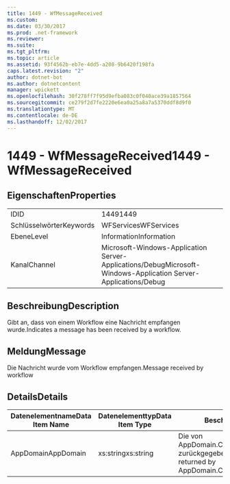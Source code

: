 ```yaml
---
title: 1449 - WfMessageReceived
ms.custom: 
ms.date: 03/30/2017
ms.prod: .net-framework
ms.reviewer: 
ms.suite: 
ms.tgt_pltfrm: 
ms.topic: article
ms.assetid: 93f4562b-eb7e-4dd5-a208-9b6420f198fa
caps.latest.revision: "2"
author: dotnet-bot
ms.author: dotnetcontent
manager: wpickett
ms.openlocfilehash: 30f278ff7f95d9efba083c0f040ace39a1857564
ms.sourcegitcommit: ce279f2d7fe2220e6ea0a25a8a7a5370ddf8d9f0
ms.translationtype: MT
ms.contentlocale: de-DE
ms.lasthandoff: 12/02/2017
---
```

# <a name="1449---wfmessagereceived"></a><span data-ttu-id="2ab0a-102">1449 - WfMessageReceived</span><span class="sxs-lookup"><span data-stu-id="2ab0a-102">1449 - WfMessageReceived</span></span>
## <a name="properties"></a><span data-ttu-id="2ab0a-103">Eigenschaften</span><span class="sxs-lookup"><span data-stu-id="2ab0a-103">Properties</span></span>  
  
|||  
|-|-|  
|<span data-ttu-id="2ab0a-104">ID</span><span class="sxs-lookup"><span data-stu-id="2ab0a-104">ID</span></span>|<span data-ttu-id="2ab0a-105">1449</span><span class="sxs-lookup"><span data-stu-id="2ab0a-105">1449</span></span>|  
|<span data-ttu-id="2ab0a-106">Schlüsselwörter</span><span class="sxs-lookup"><span data-stu-id="2ab0a-106">Keywords</span></span>|<span data-ttu-id="2ab0a-107">WFServices</span><span class="sxs-lookup"><span data-stu-id="2ab0a-107">WFServices</span></span>|  
|<span data-ttu-id="2ab0a-108">Ebene</span><span class="sxs-lookup"><span data-stu-id="2ab0a-108">Level</span></span>|<span data-ttu-id="2ab0a-109">Information</span><span class="sxs-lookup"><span data-stu-id="2ab0a-109">Information</span></span>|  
|<span data-ttu-id="2ab0a-110">Kanal</span><span class="sxs-lookup"><span data-stu-id="2ab0a-110">Channel</span></span>|<span data-ttu-id="2ab0a-111">Microsoft-Windows-Application Server-Applications/Debug</span><span class="sxs-lookup"><span data-stu-id="2ab0a-111">Microsoft-Windows-Application Server-Applications/Debug</span></span>|  
  
## <a name="description"></a><span data-ttu-id="2ab0a-112">Beschreibung</span><span class="sxs-lookup"><span data-stu-id="2ab0a-112">Description</span></span>  
 <span data-ttu-id="2ab0a-113">Gibt an, dass von einem Workflow eine Nachricht empfangen wurde.</span><span class="sxs-lookup"><span data-stu-id="2ab0a-113">Indicates a message has been received by a workflow.</span></span>  
  
## <a name="message"></a><span data-ttu-id="2ab0a-114">Meldung</span><span class="sxs-lookup"><span data-stu-id="2ab0a-114">Message</span></span>  
 <span data-ttu-id="2ab0a-115">Die Nachricht wurde vom Workflow empfangen.</span><span class="sxs-lookup"><span data-stu-id="2ab0a-115">Message received by workflow</span></span>  
  
## <a name="details"></a><span data-ttu-id="2ab0a-116">Details</span><span class="sxs-lookup"><span data-stu-id="2ab0a-116">Details</span></span>  
  
|<span data-ttu-id="2ab0a-117">Datenelementname</span><span class="sxs-lookup"><span data-stu-id="2ab0a-117">Data Item Name</span></span>|<span data-ttu-id="2ab0a-118">Datenelementtyp</span><span class="sxs-lookup"><span data-stu-id="2ab0a-118">Data Item Type</span></span>|<span data-ttu-id="2ab0a-119">Beschreibung</span><span class="sxs-lookup"><span data-stu-id="2ab0a-119">Description</span></span>|  
|--------------------|--------------------|-----------------|  
|<span data-ttu-id="2ab0a-120">AppDomain</span><span class="sxs-lookup"><span data-stu-id="2ab0a-120">AppDomain</span></span>|<span data-ttu-id="2ab0a-121">xs:string</span><span class="sxs-lookup"><span data-stu-id="2ab0a-121">xs:string</span></span>|<span data-ttu-id="2ab0a-122">Die von AppDomain.CurrentDomain.FriendlyName zurückgegebene Zeichenfolge.</span><span class="sxs-lookup"><span data-stu-id="2ab0a-122">The string returned by AppDomain.CurrentDomain.FriendlyName.</span></span>|
